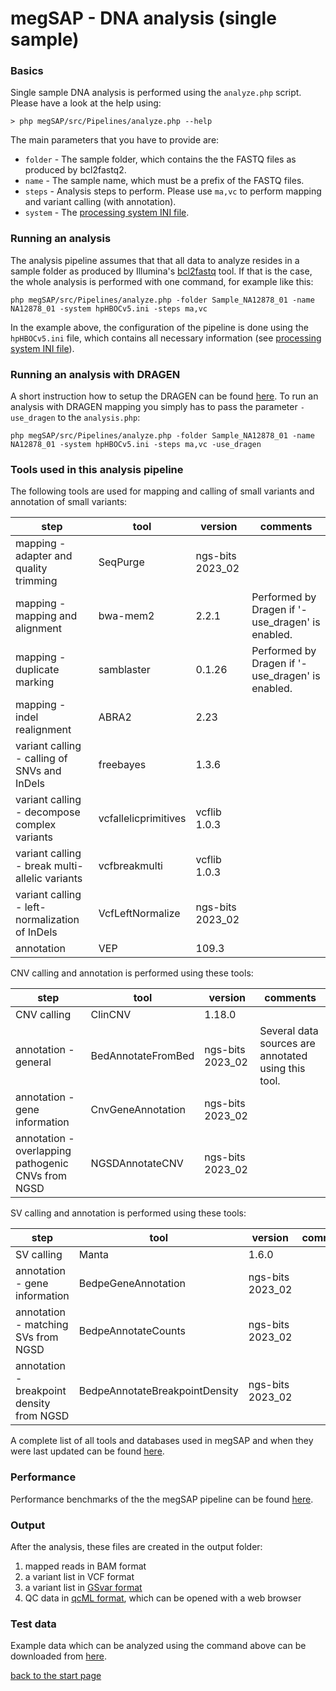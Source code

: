 # megSAP - DNA analysis (single sample)

### Basics

Single sample DNA analysis is performed using the `analyze.php` script.  
Please have a look at the help using:

	> php megSAP/src/Pipelines/analyze.php --help

The main parameters that you have to provide are:

* `folder` - The sample folder, which contains the the FASTQ files as produced by bcl2fastq2.
* `name` - The sample name, which must be a prefix of the FASTQ files.
* `steps` -  Analysis steps to perform. Please use `ma,vc` to perform mapping and variant calling (with annotation).
* `system` - The [processing system INI file](processing_system_ini_file.md).

### Running an analysis

The analysis pipeline assumes that that all data to analyze resides in a sample folder as produced by Illumina's [bcl2fastq](http://support.illumina.com/sequencing/sequencing_software/bcl2fastq-conversion-software.html) tool. If that is the case, the whole analysis is performed with one command, for example like this:

	php megSAP/src/Pipelines/analyze.php -folder Sample_NA12878_01 -name NA12878_01 -system hpHBOCv5.ini -steps ma,vc

In the example above, the configuration of the pipeline is done using the `hpHBOCv5.ini` file, which contains all necessary information (see [processing system INI file](processing_system_ini_file.md)).

### Running an analysis with DRAGEN

A short instruction how to setup the DRAGEN can be found [here](setup_dragen.md).
To run an analysis with DRAGEN mapping you simply has to pass the parameter `-use_dragen` to the `analysis.php`: 

	php megSAP/src/Pipelines/analyze.php -folder Sample_NA12878_01 -name NA12878_01 -system hpHBOCv5.ini -steps ma,vc -use_dragen

### Tools used in this analysis pipeline

The following tools are used for mapping and calling of small variants and annotation of small variants:

| step                                           | tool                 | version              | comments                                         |
|------------------------------------------------|----------------------|----------------------|--------------------------------------------------|
| mapping - adapter and quality trimming         | SeqPurge             | ngs-bits 2023_02     |                                                  |
| mapping - mapping and alignment                | bwa-mem2             | 2.2.1                | Performed by Dragen if '-use_dragen' is enabled. |
| mapping - duplicate marking                    | samblaster           | 0.1.26               | Performed by Dragen if '-use_dragen' is enabled. |
| mapping - indel realignment                    | ABRA2                | 2.23                 |                                                  |
| variant calling - calling of SNVs and InDels   | freebayes            | 1.3.6                |                                                  |
| variant calling - decompose complex variants   | vcfallelicprimitives | vcflib 1.0.3         |                                                  |
| variant calling - break multi-allelic variants | vcfbreakmulti        | vcflib 1.0.3         |                                                  |
| variant calling - left-normalization of InDels | VcfLeftNormalize     | ngs-bits 2023_02     |                                                  |
| annotation                                     | VEP                  | 109.3                |                                                  |

CNV calling and annotation is performed using these tools:

| step                                               | tool                 | version              | comments                                            |
|----------------------------------------------------|----------------------|----------------------|-----------------------------------------------------|
| CNV calling                                        | ClinCNV              | 1.18.0               |                                                     |
| annotation - general                               | BedAnnotateFromBed   | ngs-bits 2023_02     | Several data sources are annotated using this tool. |
| annotation - gene information                      | CnvGeneAnnotation    | ngs-bits 2023_02     |                                                     |
| annotation - overlapping pathogenic CNVs from NGSD | NGSDAnnotateCNV      | ngs-bits 2023_02     |                                                     |

SV calling and annotation is performed using these tools:

| step                                      | tool                            | version              | comments                                            |
|-------------------------------------------|---------------------------------|----------------------|-----------------------------------------------------|
| SV calling                                | Manta                           | 1.6.0                |                                                     |
| annotation - gene information             | BedpeGeneAnnotation             | ngs-bits 2023_02     |                                                     |
| annotation - matching SVs from NGSD       | BedpeAnnotateCounts             | ngs-bits 2023_02     |                                                     |
| annotation - breakpoint density from NGSD | BedpeAnnotateBreakpointDensity  | ngs-bits 2023_02     |                                                     |


A complete list of all tools and databases used in megSAP and when they were last updated can be found [here](update_overview.md).

### Performance

Performance benchmarks of the the megSAP pipeline can be found [here](performance.md).

### Output

After the analysis, these files are created in the output folder:

1. mapped reads in BAM format  
2. a variant list in VCF format
3. a variant list in [GSvar format](https://github.com/imgag/ngs-bits/tree/master/doc/GSvar/gsvar_format.md)
4. QC data in [qcML format](https://www.ncbi.nlm.nih.gov/pubmed/24760958), which can be opened with a web browser

### Test data

Example data which can be analyzed using the command above can be downloaded from [here](https://download.imgag.de/NA12878_01.zip).

[back to the start page](../README.md)
